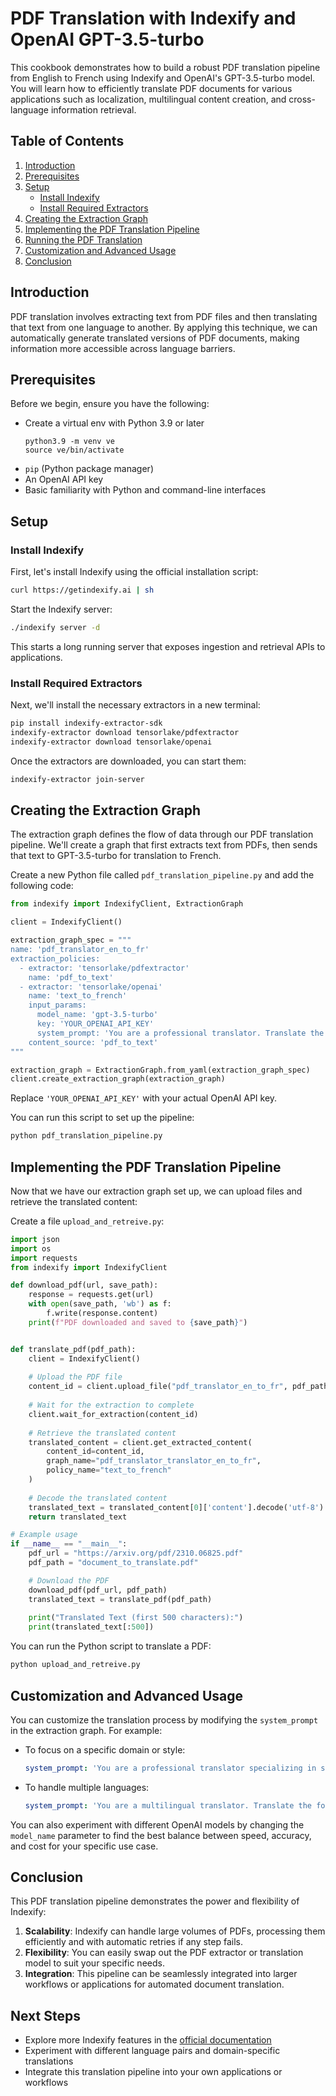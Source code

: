 # PDF Translation with Indexify and OpenAI GPT-3.5-turbo

This cookbook demonstrates how to build a robust PDF translation pipeline from English to French using Indexify and OpenAI's GPT-3.5-turbo model. You will learn how to efficiently translate PDF documents for various applications such as localization, multilingual content creation, and cross-language information retrieval.

## Table of Contents

1. [Introduction](#introduction)
2. [Prerequisites](#prerequisites)
3. [Setup](#setup)
   - [Install Indexify](#install-indexify)
   - [Install Required Extractors](#install-required-extractors)
4. [Creating the Extraction Graph](#creating-the-extraction-graph)
5. [Implementing the PDF Translation Pipeline](#implementing-the-pdf-translation-pipeline)
6. [Running the PDF Translation](#running-the-pdf-translation)
7. [Customization and Advanced Usage](#customization-and-advanced-usage)
8. [Conclusion](#conclusion)

## Introduction

PDF translation involves extracting text from PDF files and then translating that text from one language to another. By applying this technique, we can automatically generate translated versions of PDF documents, making information more accessible across language barriers.

## Prerequisites

Before we begin, ensure you have the following:

- Create a virtual env with Python 3.9 or later
  ```shell
  python3.9 -m venv ve
  source ve/bin/activate
  ```
- `pip` (Python package manager)
- An OpenAI API key
- Basic familiarity with Python and command-line interfaces

## Setup

### Install Indexify

First, let's install Indexify using the official installation script:

```bash
curl https://getindexify.ai | sh
```

Start the Indexify server:
```bash
./indexify server -d
```
This starts a long running server that exposes ingestion and retrieval APIs to applications.

### Install Required Extractors

Next, we'll install the necessary extractors in a new terminal:

```bash
pip install indexify-extractor-sdk
indexify-extractor download tensorlake/pdfextractor
indexify-extractor download tensorlake/openai
```

Once the extractors are downloaded, you can start them:
```bash
indexify-extractor join-server
```

## Creating the Extraction Graph

The extraction graph defines the flow of data through our PDF translation pipeline. We'll create a graph that first extracts text from PDFs, then sends that text to GPT-3.5-turbo for translation to French.

Create a new Python file called `pdf_translation_pipeline.py` and add the following code:

```python
from indexify import IndexifyClient, ExtractionGraph

client = IndexifyClient()

extraction_graph_spec = """
name: 'pdf_translator_en_to_fr'
extraction_policies:
  - extractor: 'tensorlake/pdfextractor'
    name: 'pdf_to_text'
  - extractor: 'tensorlake/openai'
    name: 'text_to_french'
    input_params:
      model_name: 'gpt-3.5-turbo'
      key: 'YOUR_OPENAI_API_KEY'
      system_prompt: 'You are a professional translator. Translate the following English text to French. Maintain the original formatting and structure as much as possible.'
    content_source: 'pdf_to_text'
"""

extraction_graph = ExtractionGraph.from_yaml(extraction_graph_spec)
client.create_extraction_graph(extraction_graph)
```

Replace `'YOUR_OPENAI_API_KEY'` with your actual OpenAI API key.

You can run this script to set up the pipeline:
```bash
python pdf_translation_pipeline.py
```

## Implementing the PDF Translation Pipeline

Now that we have our extraction graph set up, we can upload files and retrieve the translated content:

Create a file `upload_and_retreive.py`:

```python
import json
import os
import requests
from indexify import IndexifyClient

def download_pdf(url, save_path):
    response = requests.get(url)
    with open(save_path, 'wb') as f:
        f.write(response.content)
    print(f"PDF downloaded and saved to {save_path}")


def translate_pdf(pdf_path):
    client = IndexifyClient()
    
    # Upload the PDF file
    content_id = client.upload_file("pdf_translator_en_to_fr", pdf_path)
    
    # Wait for the extraction to complete
    client.wait_for_extraction(content_id)
    
    # Retrieve the translated content
    translated_content = client.get_extracted_content(
        content_id=content_id,
        graph_name="pdf_translator_translator_en_to_fr",
        policy_name="text_to_french"
    )
    
    # Decode the translated content
    translated_text = translated_content[0]['content'].decode('utf-8')
    return translated_text

# Example usage
if __name__ == "__main__":
    pdf_url = "https://arxiv.org/pdf/2310.06825.pdf"
    pdf_path = "document_to_translate.pdf"

    # Download the PDF
    download_pdf(pdf_url, pdf_path)
    translated_text = translate_pdf(pdf_path)
    
    print("Translated Text (first 500 characters):")
    print(translated_text[:500])
```

You can run the Python script to translate a PDF:
```bash
python upload_and_retreive.py
```

## Customization and Advanced Usage

You can customize the translation process by modifying the `system_prompt` in the extraction graph. For example:

- To focus on a specific domain or style:
  ```yaml
  system_prompt: 'You are a professional translator specializing in scientific literature. Translate the following English text to French, maintaining academic tone and terminology.'
  ```

- To handle multiple languages:
  ```yaml
  system_prompt: 'You are a multilingual translator. Translate the following text from English to [TARGET_LANGUAGE]. Maintain the original formatting and structure as much as possible.'
  ```

You can also experiment with different OpenAI models by changing the `model_name` parameter to find the best balance between speed, accuracy, and cost for your specific use case.

## Conclusion

This PDF translation pipeline demonstrates the power and flexibility of Indexify:

1. **Scalability**: Indexify can handle large volumes of PDFs, processing them efficiently and with automatic retries if any step fails.
2. **Flexibility**: You can easily swap out the PDF extractor or translation model to suit your specific needs.
3. **Integration**: This pipeline can be seamlessly integrated into larger workflows or applications for automated document translation.

## Next Steps

- Explore more Indexify features in the [official documentation](https://docs.getindexify.ai)
- Experiment with different language pairs and domain-specific translations
- Integrate this translation pipeline into your own applications or workflows